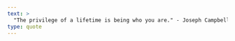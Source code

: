 ```yaml
---
text: >
  "The privilege of a lifetime is being who you are." - Joseph Campbell
type: quote
---
```


